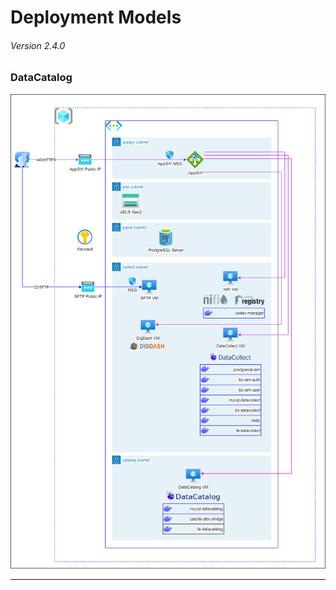 # Deployment Models

###### Version 2.4.0

### DataCatalog

![datacollect](imgs/loamics_v2.4.0_datacatalog.png "")

---
